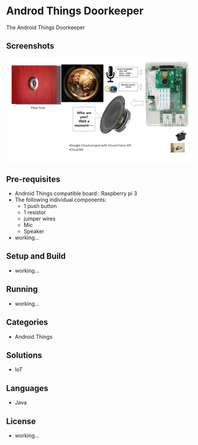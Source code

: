 ﻿# Androd Things Doorkeeper

The Android Things Doorkeeper

## Screenshots

![Intro](door-keeper-intro.png)

## Pre-requisites

- Android Things compatible board : Raspberry pi 3
- The following individual components:
    - 1 push button
    - 1 resistor
    - jumper wires
    - Mic
    - Speaker
- working...

## Setup and Build

- working...


## Running

- working...


## Categories

- Android Things

## Solutions

- IoT

## Languages

- Java

## License

- working...
